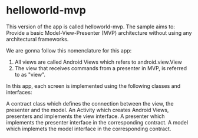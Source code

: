 # helloworld-mvp

This version of the app is called helloworld-mvp. The sample aims to: Provide a basic Model-View-Presenter (MVP) architecture without using any architectural frameworks.

We are gonna follow this nomenclature for this app:
1. All views are called Android Views which refers to android.view.View
2. The view that receives commands from a presenter in MVP, is referred to as "view".

In this app, each screen is implemented using the following classes and interfaces:

A contract class which defines the connection between the view, the presenter and the model.
An Activity which creates Android Views, presenters and implements the view interface.
A presenter which implements the presenter interface in the corresponding contract.
A model which implemets the model interface in the corresponding contract.
